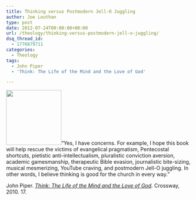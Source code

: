 ```yaml
---
title: Thinking versus Postmodern Jell-O Juggling
author: Joe Louthan
type: post
date: 2012-07-24T00:00:00+00:00
url: /theology/thinking-versus-postmodern-jell-o-juggling/
dsq_thread_id:
  - 1776879711
categories:
  - Theology
tags:
  - John Piper
  - 'Think: The Life of the Mind and the Love of God'

---
```

[<img src="https://i1.wp.com/theologic.us/wp-content/uploads/2012/10/jello.jpg?resize=150%2C150" alt="" title="jello" width="150" height="150" class="alignright size-thumbnail wp-image-872" srcset="https://i1.wp.com/theologic.us/wp-content/uploads/2012/10/jello.jpg?resize=150%2C150 150w, https://i1.wp.com/theologic.us/wp-content/uploads/2012/10/jello.jpg?zoom=2&resize=150%2C150 300w, https://i1.wp.com/theologic.us/wp-content/uploads/2012/10/jello.jpg?zoom=3&resize=150%2C150 450w" sizes="(max-width: 150px) 100vw, 150px" data-recalc-dims="1" />][1]&#8220;Yes, I have concerns. For example, I hope this book will help rescue the victims of evangelical pragmatism, Pentecostal shortcuts, pietistic anti-intellectualism, pluralistic conviction aversion, academic gamesmanship, therapeutic Bible evasion, journalistic bite-sizing, musical mesmerizing, YouTube craving, and postmodern Jell-O juggling. In other words, I believe thinking is good for the church in every way.&#8221;

John Piper. <a href="https://www.amazon.com/dp/1433520710/ref=as_li_ss_til?tag=iamlipr-20&#038;camp=0&#038;creative=0&#038;linkCode=as4&#038;creativeASIN=1433520710&#038;adid=1JXW9393FD0S2EF93Y64&#038;" target="_new"><em>Think: The Life of the Mind and the Love of God</em></a>. Crossway, 2010. 17.

 [1]: https://i1.wp.com/theologic.us/wp-content/uploads/2012/10/jello.jpg